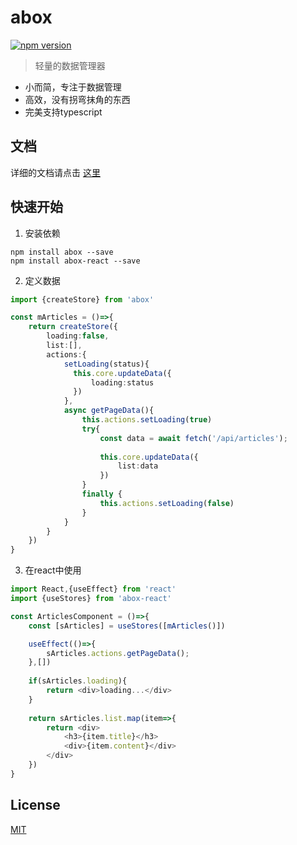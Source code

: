 # abox

[![npm version](https://img.shields.io/npm/v/abox.svg?style=flat-square)](https://www.npmjs.com/package/abox)

[github-action-image]: https://github.com/aboxjs/abox/workflows/%E2%9C%85%20test/badge.svg
[github-action-url]: https://github.com/aboxjs/abox/actions?query=workflow%3A%22%E2%9C%85+test%22

> 轻量的数据管理器

* 小而简，专注于数据管理
* 高效，没有拐弯抹角的东西
* 完美支持typescript

## 文档 
详细的文档请点击 [这里](https://abox.yujing.link)

## 快速开始

1. 安装依赖

`npm install abox --save` <br />
`npm install abox-react --save` <br />

2. 定义数据

```typescript
import {createStore} from 'abox'

const mArticles = ()=>{
    return createStore({
        loading:false,
        list:[],
        actions:{
            setLoading(status){
              this.core.updateData({
                  loading:status
              })  
            },
            async getPageData(){
                this.actions.setLoading(true)
                try{
                    const data = await fetch('/api/articles');
                    
                    this.core.updateData({
                        list:data
                    })
                }
                finally {
                    this.actions.setLoading(false)
                }
            }
        }
    })
}
```

3. 在react中使用

```typescript jsx
import React,{useEffect} from 'react'
import {useStores} from 'abox-react'

const ArticlesComponent = ()=>{
    const [sArticles] = useStores([mArticles()])

    useEffect(()=>{
        sArticles.actions.getPageData();
    },[])
    
    if(sArticles.loading){
        return <div>loading...</div>
    }
    
    return sArticles.list.map(item=>{
        return <div>
            <h3>{item.title}</h3>
            <div>{item.content}</div>
        </div>
    })
}
```

## License

[MIT](LICENSE.md)

